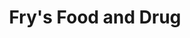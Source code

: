 ---
title: "Fry's Food and Drug"
url: /glendale/frys-food-and-drug-west-olive-avenue/
shop: Supermarkt
---